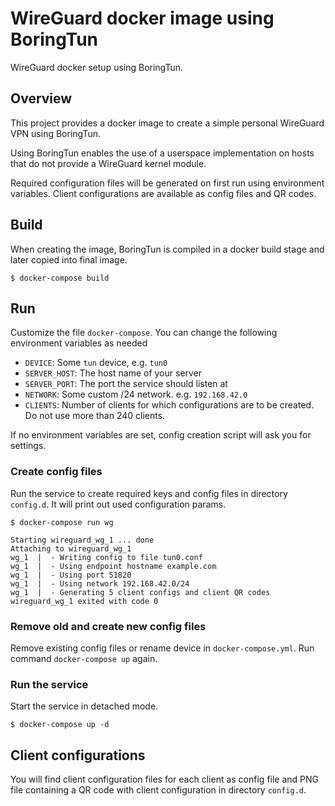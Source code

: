 # WireGuard docker image using BoringTun

WireGuard docker setup using BoringTun.

## Overview

This project provides a docker image to create a simple personal WireGuard VPN using BoringTun.

Using BoringTun enables the use of a userspace implementation on hosts that do not provide a WireGuard kernel module.

Required configuration files will be generated on first run using environment variables. Client configurations are
available as config files and QR codes.

## Build

When creating the image, BoringTun is compiled in a docker build stage and later copied into final image.

```
$ docker-compose build
```

## Run

Customize the file `docker-compose`. You can change the following environment variables as needed

* `DEVICE`: Some `tun` device, e.g. `tun0`
* `SERVER_HOST`: The host name of your server
* `SERVER_PORT`: The port the service should listen at
* `NETWORK`: Some custom /24 network. e.g. `192.168.42.0`
* `CLIENTS`: Number of clients for which configurations are to be created. Do not use more than 240 clients.

If no environment variables are set, config creation script will ask you for settings.

### Create config files

Run the service to create required keys and config files in directory `config.d`. It will print out used configuration params.

```
$ docker-compose run wg

Starting wireguard_wg_1 ... done
Attaching to wireguard_wg_1
wg_1  |  - Writing config to file tun0.conf
wg_1  |  - Using endpoint hostname example.com
wg_1  |  - Using port 51820
wg_1  |  - Using network 192.168.42.0/24
wg_1  |  - Generating 5 client configs and client QR codes
wireguard_wg_1 exited with code 0
```

### Remove old and create new config files

Remove existing config files or rename device in `docker-compose.yml`. Run command `docker-compose up` again.

### Run the service

Start the service in detached mode.

```
$ docker-compose up -d
```

## Client configurations

You will find client configuration files for each client as config file and PNG file containing a QR code with
client configuration in directory `config.d`.